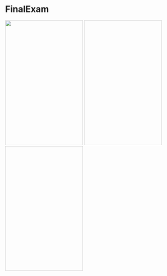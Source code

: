# FinalExam

<img width = "250" height = "400" src = "https://github.com/Jeonggiyoon/FinalExam/tree/master/app/pics/결과.png">
<img width = "250" height = "400" src = "https://github.com/Jeonggiyoon/FinalExam/tree/master/app/pics/시작.png">
<img width = "250" height = "400" src = "https://github.com/Jeonggiyoon/FinalExam/tree/master/app/pics/입력.png">
